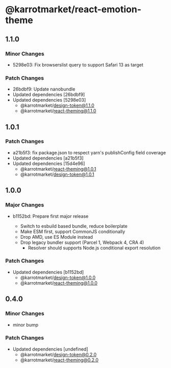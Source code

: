 # @karrotmarket/react-emotion-theme

## 1.1.0

### Minor Changes

- 5298e03: Fix browserslist query to support Safari 13 as target

### Patch Changes

- 26bdbf9: Update nanobundle
- Updated dependencies [26bdbf9]
- Updated dependencies [5298e03]
  - @karrotmarket/design-token@1.1.0
  - @karrotmarket/react-theming@1.1.0

## 1.0.1

### Patch Changes

- a21b5f3: fix package.json to respect yarn's publishConfig field coverage
- Updated dependencies [a21b5f3]
- Updated dependencies [15d4e96]
  - @karrotmarket/react-theming@1.0.1
  - @karrotmarket/design-token@1.0.1

## 1.0.0

### Major Changes

- b1152bd: Prepare first major release

  - Switch to esbuild based bundle, reduce boilerplate
  - Make ESM first, support CommonJS conditionally
  - Drop AMD, use ES Module instead
  - Drop legacy bundler support (Parcel 1, Webpack 4, CRA 4)
    - Resolver should supports Node.js conditional export resolution

### Patch Changes

- Updated dependencies [b1152bd]
  - @karrotmarket/design-token@1.0.0
  - @karrotmarket/react-theming@1.0.0

## 0.4.0

### Minor Changes

- minor bump

### Patch Changes

- Updated dependencies [undefined]
  - @karrotmarket/design-token@0.2.0
  - @karrotmarket/react-theming@0.2.0
